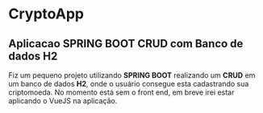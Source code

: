 # CryptoApp

## Aplicacao SPRING BOOT CRUD com Banco de dados H2

Fiz um pequeno projeto utilizando **SPRING BOOT** realizando um **CRUD** em um banco de dados **H2**, onde o usuário consegue esta cadastrando sua criptomoeda.
No momento está sem o front end, em breve irei estar aplicando o VueJS na aplicação.
